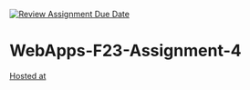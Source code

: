 
[![Review Assignment Due Date](https://classroom.github.com/assets/deadline-readme-button-24ddc0f5d75046c5622901739e7c5dd533143b0c8e959d652212380cedb1ea36.svg)](https://classroom.github.com/a/4tKarLeg)
# WebApps-F23-Assignment-4

<a href=" https://44-563-webapps-f23.github.io/44563-webapps-f23-assignment4-lok25esh/">Hosted at</a>